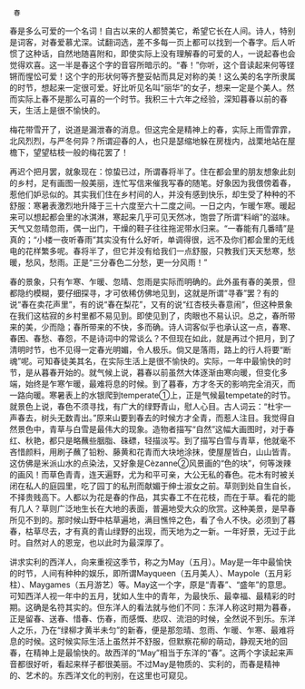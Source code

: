      春 

   春是多么可爱的一个名词！自古以来的人都赞美它，希望它长在人间。诗人，特别是词客，对春爱慕尤深。试翻词选，差不多每一页上都可以找到一个春字。后人听惯了这种话，自然地随喜附和，即使实际上没有理解春的可爱的人，一说起春也会觉得欢喜。这一半是春这个字的音容所暗示的。“春！”你听，这个音读起来何等铿锵而惺忪可爱！这个字的形状何等齐整妥帖而具足对称的美！这么美的名字所隶属的时节，想起来一定很可爱。好比听见名叫“丽华”的女子，想来一定是个美人。然而实际上春不是那么可喜的一个时节。我积三十六年之经验，深知暮春以前的春天，生活上是很不愉快的。 

   梅花带雪开了，说道是漏泄春的消息。但这完全是精神上的春，实际上雨雪霏霏，北风烈烈，与严冬何异？所谓迎春的人，也只是瑟缩地躲在房栊内，战栗地站在屋檐下，望望枯枝一般的梅花罢了！ 

   再迟个把月罢，就象现在：惊蛰已过，所谓春将半了。住在都会里的朋友想象此刻的乡村，足有画图一般美丽，连忙写信来催我写春的随笔。好象因为我偎傍着春，惹他们妒忌似的。其实我们住在乡村间的人，并没有感到快乐，却生受了种种的不舒服：寒暑表激烈地升降于三十六度至六十二度之间。一日之内，乍暖乍寒。暖起来可以想起都会里的冰淇淋，寒起来几乎可见天然冰，饱尝了所谓“料峭”的滋味。天气又忽晴忽雨，偶一出门，干燥的鞋子往往拖泥带水归来。“一春能有几番晴”是真的；“小楼一夜听春雨”其实没有什么好听，单调得很，远不及你们都会里的无线电的花样繁多呢。春将半了，但它并没有给我们一点舒服，只教我们天天愁寒，愁暖，愁风，愁雨。正是“三分春色二分愁，更一分风雨！” 

   春的景象，只有乍寒、乍暖、忽晴、忽雨是实际而明确的。此外虽有春的美景，但都隐约模糊，要仔细探寻，才可依稀仿佛地见到，这就是所谓“寻春”罢？有的说“春在卖花声里”，有的说“春在梨花”，又有的说“红杏枝头春意闹”，但这种景象在我们这枯寂的乡村里都不易见到。即使见到了，肉眼也不易认识。总之，春所带来的美，少而隐；春所带来的不快，多而确。诗人词客似乎也承认这一点，春寒、春困、春愁、春怨，不是诗词中的常谈么？不但现在如此，就是再过个把月，到了清明时节，也不见得一定春光明媚，令人极乐。倘又是落雨，路上的行人将要“断魂”呢。可知春徒美其名，在实际生活上是很不愉快的。实际，一年中最愉快的时节，是从暮春开始的。就气候上说，暮春以前虽然大体逐渐由寒向暖，但变化多端，始终是乍寒乍暖，最难将息的时候。到了暮春，方才冬天的影响完全消灭，而一路向暖。寒暑表上的水银爬到temperate①上，正是气候最tempetate的时节。就景色上说，春色不须寻找，有广大的绿野青山，慰人心目。古人词云：“杜宇一声春去，树头无数青出。”原来山要到春去的时候方才全青，而惹人注目。我觉得自然景色中，青草与白雪是最伟大的现象。造物者描写“自然”这幅大画图时，对于春红、秋艳，都只是略蘸些胭脂、硃磦，轻描淡写。到了描写白雪与青草，他就毫不吝惜颜料，用刷子蘸了铅粉、藤黄和花青而大块地涂抹，使屋屋皆白，山山皆青。这仿佛是米派山水的点染法，又好象是Cèzanne②风景画的“色的块”，何等泼辣的画风！而草色青青，连天遍野，尤为和平可亲，大公无私的春色。花木有时被关闭在私人的庭园里，吃了园丁的私刑而献媚于绅士淑女之前。草则到处自生自长，不择贵贱高下。人都以为花是春的作品，其实春工不在花枝，而在于草。看花的能有几人？草则广泛地生长在大地的表面，普遍地受大众的欣赏。这种美景，是早春所见不到的。那时候山野中枯草遍地，满目憔悴之色，看了令人不快。必须到了暮春，枯草尽去，才有真的青山绿野的出现，而天地为之一新。一年好景，无过于此时。自然对人的恩宠，也以此时为最深厚了。 

   讲求实利的西洋人，向来重视这季节，称之为May（五月）。May是一年中最愉快的时节，人间有种种的娱乐，即所谓Mayqueen（五月美人）、Maypole（五月彩柱）、Maygames（五月游艺）等。May这一个字，原是“青春”、“盛年”的意思。可知西洋人视一年中的五月，犹如人生中的青年，为最快乐、最幸福、最精彩的时期。这确是名符其实的。但东洋人的看法就与他们不同：东洋人称这时期为暮春，正是留春、送春、惜春、伤春，而感慨、悲叹、流泪的时候，全然说不到乐。东洋人之乐，乃在“绿柳才黄半未匀”的新春，便是那忽晴、忽雨、乍暖、乍寒、最难将息的时候。这时候实际生活上虽然并不舒服，但默察花柳的萌动，静观天地的回春，在精神上是最愉快的。故西洋的“May”相当于东洋的“春”。这两个字读起来声音都很好听，看起来样子都很美丽。不过May是物质的、实利的，而春是精神的、艺术的。东西洋文化的判别，在这里也可窥见。 

